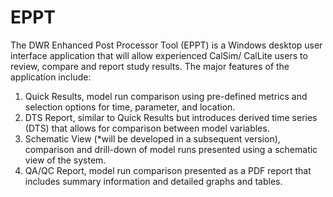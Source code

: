 # EPPT

The DWR Enhanced Post Processor Tool (EPPT) is a Windows desktop user interface application that will allow experienced CalSim/ CalLite users to review, compare and report study results. The major features of the application include:
1.	Quick Results, model run comparison using pre-defined metrics and selection options for time, parameter, and location. 
2.	DTS Report, similar to Quick Results but introduces derived time series (DTS) that allows for comparison between model variables.
3.	Schematic View (*will be developed in a subsequent version), comparison and drill-down of model runs presented using a schematic view of the system.
4.	QA/QC Report, model run comparison presented as a PDF report that includes summary information and detailed graphs and tables.
